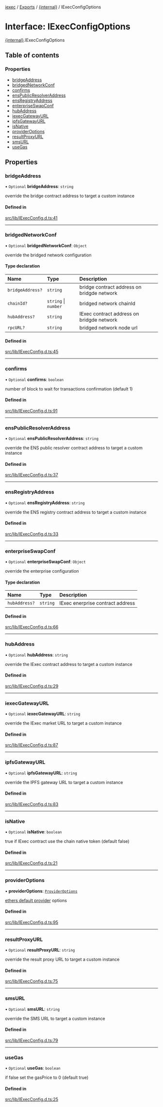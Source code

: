 [iexec](../README.md) / [Exports](../modules.md) / [{internal}](../modules/internal_.md) / IExecConfigOptions

# Interface: IExecConfigOptions

[{internal}](../modules/internal_.md).IExecConfigOptions

## Table of contents

### Properties

- [bridgeAddress](internal_.IExecConfigOptions.md#bridgeaddress)
- [bridgedNetworkConf](internal_.IExecConfigOptions.md#bridgednetworkconf)
- [confirms](internal_.IExecConfigOptions.md#confirms)
- [ensPublicResolverAddress](internal_.IExecConfigOptions.md#enspublicresolveraddress)
- [ensRegistryAddress](internal_.IExecConfigOptions.md#ensregistryaddress)
- [enterpriseSwapConf](internal_.IExecConfigOptions.md#enterpriseswapconf)
- [hubAddress](internal_.IExecConfigOptions.md#hubaddress)
- [iexecGatewayURL](internal_.IExecConfigOptions.md#iexecgatewayurl)
- [ipfsGatewayURL](internal_.IExecConfigOptions.md#ipfsgatewayurl)
- [isNative](internal_.IExecConfigOptions.md#isnative)
- [providerOptions](internal_.IExecConfigOptions.md#provideroptions)
- [resultProxyURL](internal_.IExecConfigOptions.md#resultproxyurl)
- [smsURL](internal_.IExecConfigOptions.md#smsurl)
- [useGas](internal_.IExecConfigOptions.md#usegas)

## Properties

### bridgeAddress

• `Optional` **bridgeAddress**: `string`

override the bridge contract address to target a custom instance

#### Defined in

[src/lib/IExecConfig.d.ts:41](https://github.com/iExecBlockchainComputing/iexec-sdk/blob/8cfa57c/src/lib/IExecConfig.d.ts#L41)

___

### bridgedNetworkConf

• `Optional` **bridgedNetworkConf**: `Object`

override the bridged network configuration

#### Type declaration

| Name | Type | Description |
| :------ | :------ | :------ |
| `bridgeAddress?` | `string` | bridge contract address on bridgde network |
| `chainId?` | `string` \| `number` | bridged network chainId |
| `hubAddress?` | `string` | IExec contract address on bridgde network |
| `rpcURL?` | `string` | bridged network node url |

#### Defined in

[src/lib/IExecConfig.d.ts:45](https://github.com/iExecBlockchainComputing/iexec-sdk/blob/8cfa57c/src/lib/IExecConfig.d.ts#L45)

___

### confirms

• `Optional` **confirms**: `boolean`

number of block to wait for transactions confirmation (default 1)

#### Defined in

[src/lib/IExecConfig.d.ts:91](https://github.com/iExecBlockchainComputing/iexec-sdk/blob/8cfa57c/src/lib/IExecConfig.d.ts#L91)

___

### ensPublicResolverAddress

• `Optional` **ensPublicResolverAddress**: `string`

override the ENS public resolver contract address to target a custom instance

#### Defined in

[src/lib/IExecConfig.d.ts:37](https://github.com/iExecBlockchainComputing/iexec-sdk/blob/8cfa57c/src/lib/IExecConfig.d.ts#L37)

___

### ensRegistryAddress

• `Optional` **ensRegistryAddress**: `string`

override the ENS registry contract address to target a custom instance

#### Defined in

[src/lib/IExecConfig.d.ts:33](https://github.com/iExecBlockchainComputing/iexec-sdk/blob/8cfa57c/src/lib/IExecConfig.d.ts#L33)

___

### enterpriseSwapConf

• `Optional` **enterpriseSwapConf**: `Object`

override the enterprise configuration

#### Type declaration

| Name | Type | Description |
| :------ | :------ | :------ |
| `hubAddress?` | `string` | IExec enerprise contract address |

#### Defined in

[src/lib/IExecConfig.d.ts:66](https://github.com/iExecBlockchainComputing/iexec-sdk/blob/8cfa57c/src/lib/IExecConfig.d.ts#L66)

___

### hubAddress

• `Optional` **hubAddress**: `string`

override the IExec contract address to target a custom instance

#### Defined in

[src/lib/IExecConfig.d.ts:29](https://github.com/iExecBlockchainComputing/iexec-sdk/blob/8cfa57c/src/lib/IExecConfig.d.ts#L29)

___

### iexecGatewayURL

• `Optional` **iexecGatewayURL**: `string`

override the IExec market URL to target a custom instance

#### Defined in

[src/lib/IExecConfig.d.ts:87](https://github.com/iExecBlockchainComputing/iexec-sdk/blob/8cfa57c/src/lib/IExecConfig.d.ts#L87)

___

### ipfsGatewayURL

• `Optional` **ipfsGatewayURL**: `string`

override the IPFS gateway URL to target a custom instance

#### Defined in

[src/lib/IExecConfig.d.ts:83](https://github.com/iExecBlockchainComputing/iexec-sdk/blob/8cfa57c/src/lib/IExecConfig.d.ts#L83)

___

### isNative

• `Optional` **isNative**: `boolean`

true if IExec contract use the chain native token (default false)

#### Defined in

[src/lib/IExecConfig.d.ts:21](https://github.com/iExecBlockchainComputing/iexec-sdk/blob/8cfa57c/src/lib/IExecConfig.d.ts#L21)

___

### providerOptions

• **providerOptions**: [`ProviderOptions`](internal_.ProviderOptions.md)

[ethers default provider](https://docs.ethers.io/v5/api/providers/#providers-getDefaultProvider) options

#### Defined in

[src/lib/IExecConfig.d.ts:95](https://github.com/iExecBlockchainComputing/iexec-sdk/blob/8cfa57c/src/lib/IExecConfig.d.ts#L95)

___

### resultProxyURL

• `Optional` **resultProxyURL**: `string`

override the result proxy URL to target a custom instance

#### Defined in

[src/lib/IExecConfig.d.ts:75](https://github.com/iExecBlockchainComputing/iexec-sdk/blob/8cfa57c/src/lib/IExecConfig.d.ts#L75)

___

### smsURL

• `Optional` **smsURL**: `string`

override the SMS URL to target a custom instance

#### Defined in

[src/lib/IExecConfig.d.ts:79](https://github.com/iExecBlockchainComputing/iexec-sdk/blob/8cfa57c/src/lib/IExecConfig.d.ts#L79)

___

### useGas

• `Optional` **useGas**: `boolean`

if false set the gasPrice to 0 (default true)

#### Defined in

[src/lib/IExecConfig.d.ts:25](https://github.com/iExecBlockchainComputing/iexec-sdk/blob/8cfa57c/src/lib/IExecConfig.d.ts#L25)
